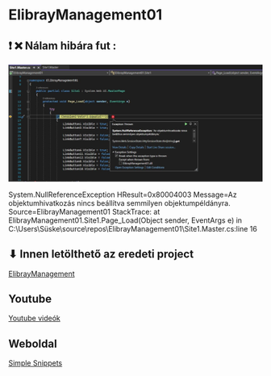 # ElibrayManagement01


## ❗ ❌ Nálam hibára fut :

![Error](https://github.com/veronikasarkany/ElibrayManagement01/blob/master/error.jpg)

System.NullReferenceException
  HResult=0x80004003
  Message=Az objektumhivatkozás nincs beállítva semmilyen objektumpéldányra.
  Source=ElibrayManagement01
  StackTrace:
   at ElibrayManagement01.Site1.Page_Load(Object sender, EventArgs e) in C:\Users\Süske\source\repos\ElibrayManagement01\Site1.Master.cs:line 16


## ⬇ Innen letölthető az eredeti project
[ElibrayManagement](https://drive.google.com/file/d/1mr5jYLho0DFOdRtGDQ172KXa5w3uaJ_z/view)

## Youtube

[Youtube videók](https://www.youtube.com/watch?v=8_eMgS6UszY&list=PLIY8eNdw5tW_ZQawyxK0Dd1cZXwcNFWn8&index=1)

## Weboldal

[Simple Snippets](https://simplesnippets.tech/courses/asp-net-with-csharp-programming-dynamic-web-application-development/)
